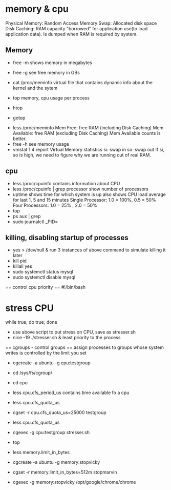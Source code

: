 # memory & cpu
Physical Memory: Random Access Memory
Swap: Allocated disk space
Disk Caching: RAM capacity "borrowed" for application use(to load application data). Is dumped when RAM is required by system.

## Memory
- free -m
  shows memory in megabytes
- free -g
  see free memory in GBs

- cat /proc/meminfo
  virtual file that contains dynamic info about the kernel and the sytem

- top
  memory, cpu usage per process

- htop
- gotop


* less /proc/meminfo
Mem Free: free RAM (including Disk Caching)
Mem Available: free RAM (excluding Disk Caching)
Mem Available counts is better.
* free -h
see memory usage
* vmstat 1 4
report Virtual Memory statistics
si: swap in
so: swap out
If si, so is high, we need to figure why we are running out of real RAM.


## cpu
* less /proc/cpuinfo
contains information about CPU
* less /proc/cpuinfo | grep processor
show number of processors
* uptime
shows time for which system is up
also shows CPU load average for last 1, 5 and 15 minutes
Single Processor: 1.0  = 100%, 0.5 = 50%
Four Processors:  1.0 = 25%  , 2.0 = 50%
* top
* ps aux | grep <pid>
* sudo journalctl _PID=<pid>



## killing, disabling startup of processes
* yes > /dev/null &
run 3 instances of above command to simulate killing it later
* kill pid
* killall yes
* sudo systemctl status mysql
* sudo systemctl disable mysql

== control cpu priority ==
#!/bin/bash
# stress CPU
while true; do true; done
* use above script to put stress on CPU, save as stresser.sh
* nice -19 ./stresser.sh &
least priority to the process


== cgroups - control groups ==
assign processes to groups whose system writes is controlled by the limit you set
* cgcreate -a ubuntu -g cpu:testgroup
* cd /sys/fs/cgroup/
* cd cpu
* less cpu.cfs_period_us
contains time available fo a cpu
* less cpu.cfs_quota_us
* cgset -r cpu.cfs_quota_us=25000 testgroup
* less cpu.cfs_quota_us
* cgexec -g cpu:testgroup stresser.sh
* top

* less memory.limit_in_bytes
* cgcreate -a ubuntu -g memory:stopvicky
* cgset -r memory.limit_in_bytes=512m stopmarvin
* cgexec -g memory:stopvicky /opt/google/chrome/chrome
